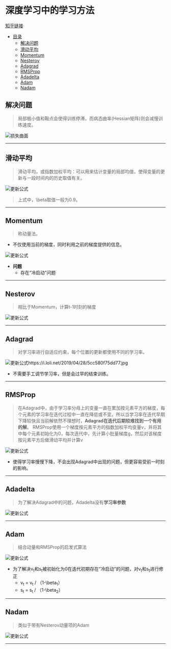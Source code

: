 # 深度学习中的学习方法

[知乎链接](https://zhuanlan.zhihu.com/p/22252270)

- [目录](#)
	- [解决问题](#解决问题)
	- [滑动平均](#滑动平均)
	- [Momentum](#Momentum)
	- [Nesterov](#Nesterov)
	- [Adagrad](#Adagrad)
	- [RMSProp](#RMSProp)
	- [Adadelta](#Adadelta)
	- [Adam](#Adam)
	- [Nadam](#Nadam)
	
## 解决问题
> 局部极小值和鞍点会使得训练停滞，而病态曲率(Hessian矩阵)则会减慢训练速度。

![损失曲面](https://i.loli.net/2019/04/28/5cc5757fd0e28.jpg)

----
## 滑动平均
> 滑动平均，或指数加权平均：可以用来估计变量的局部均值，使得变量的更新与一段时间内的历史取值有关。

![更新公式](https://i.loli.net/2019/04/28/5cc57704b3274.jpg)

> 上式中，\beta取值一般为0.9。
----

## Momentum
> 称动量法。
+ 不仅使用当前的梯度，同时利用之前的梯度提供的信息。

![更新公式](https://i.loli.net/2019/04/28/5cc577f88ddfa.jpg)

+ **问题**
	+ 存在“冷启动”问题

----

## Nesterov
> 相比于Momentum，计算t-1时刻的梯度

![更新公式](https://i.loli.net/2019/04/28/5cc58035065e7.jpg)

----

## Adagrad
> 对学习率进行自适应约束，每个位置的更新都使用不同的学习率。

![更新公式https://i.loli.net/2019/04/28/5cc580f75dd77.jpg]()

+ 不需要手工调节学习率，但是会过早的结束训练。

----

## RMSProp
> 在Adagrad中，由于学习率分母上的变量一直在累加按元素平方的梯度，每个元素的学习率在迭代过程中一直在降低或不变。所以当学习率在迭代早期下降较快且当前解依然不理想时，**Adagrad在迭代后期较难找到一个有用的解**。
> RMSProp使用一个梯度按元素平方的指数加权平均变量v，并将其中每个元素初始化为0，每次迭代中，先计算小批量梯度g，然后对该梯度按元素平方后做滑动平均并计算v

![更新公式](https://i.loli.net/2019/04/28/5cc57a30ace92.jpg)


+ 使得学习率慢慢下降，不会出现Adagrad中出现的问题，但更容易受前一时刻的影响。


----

## Adadelta
> 为了解决Adagrad中的问题，Adadelta没有**学习率参数**

![更新公式](https://i.loli.net/2019/04/28/5cc58181c033b.jpg)

----

## Adam
> 结合动量和RMSProp的启发式算法

![更新公式](https://i.loli.net/2019/04/28/5cc57bfc8f00a.jpg)

+ 为了解决v<sub>t</sub>和s<sub>t</sub>被初始化为0在迭代初期存在“冷启动”的问题，对v<sub>t</sub>和s<sub>t</sub>进行修正
	+ v<sub>t</sub> = v<sub>t</sub> / （1-\beta<sub>1</sub>）
	+ s<sub>t</sub> = s<sub>t</sub> / （1-\beta<sub>2</sub>）


----


## Nadam
> 类似于带有Nesterov动量项的Adam

![更新公式](https://i.loli.net/2019/04/28/5cc5838be4d71.jpg)

----














